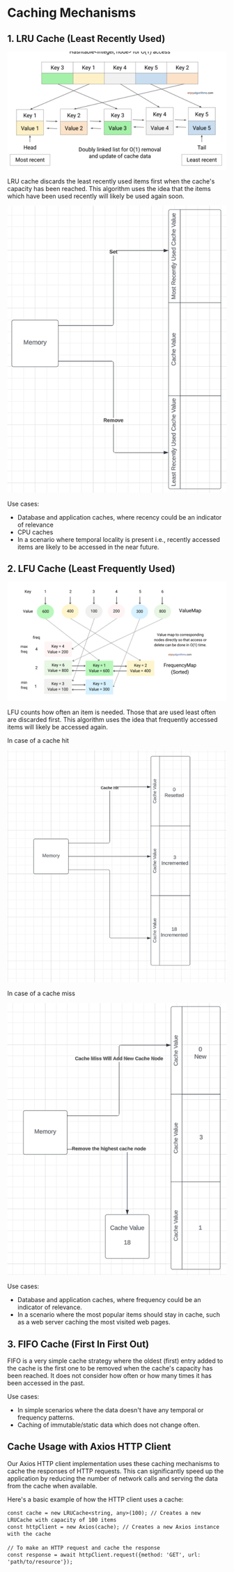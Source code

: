 # Caching Mechanisms

## 1. LRU Cache (Least Recently Used)

![LRU Implementation](LRUImp.png)

LRU cache discards the least recently used items first when the cache's capacity has been reached. This algorithm uses the idea that the items which have been used recently will likely be used again soon.

![LRU Implementation](LRU.png)

Use cases:

-   Database and application caches, where recency could be an indicator of relevance
-   CPU caches
-   In a scenario where temporal locality is present i.e., recently accessed items are likely to be accessed in the near future.

## 2. LFU Cache (Least Frequently Used)

![LFU Implementation](LFU.png)

LFU counts how often an item is needed. Those that are used least often are discarded first. This algorithm uses the idea that frequently accessed items will likely be accessed again.

In case of a cache hit

![LFU Cache Hit](LFUCacheHit.png)

In case of a cache miss

![LFU Cache Hit](LFUCacheMiss.png)

Use cases:

-   Database and application caches, where frequency could be an indicator of relevance.
-   In a scenario where the most popular items should stay in cache, such as a web server caching the most visited web pages.

## 3. FIFO Cache (First In First Out)

FIFO is a very simple cache strategy where the oldest (first) entry added to the cache is the first one to be removed when the cache's capacity has been reached. It does not consider how often or how many times it has been accessed in the past.

Use cases:

-   In simple scenarios where the data doesn't have any temporal or frequency patterns.
-   Caching of immutable/static data which does not change often.

## Cache Usage with Axios HTTP Client

Our Axios HTTP client implementation uses these caching mechanisms to cache the responses of HTTP requests. This can significantly speed up the application by reducing the number of network calls and serving the data from the cache when available.

Here's a basic example of how the HTTP client uses a cache:

```
const cache = new LRUCache<string, any>(100); // Creates a new LRUCache with capacity of 100 items
const httpClient = new Axios(cache); // Creates a new Axios instance with the cache

// To make an HTTP request and cache the response
const response = await httpClient.request({method: 'GET', url: 'path/to/resource'});
``` 

